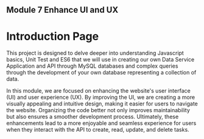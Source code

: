 ## **Module 7 Enhance UI and UX**

# Introduction Page
This project is designed to delve deeper into understanding Javascript basics, Unit Test and ES6 that we will use in creating our own Data Service Application and API through MySQL databases and complex queries through the development of your own database representing a collection of data.

In this module, we are focused on enhancing the website's user interface (UI) and user experience (UX). By improving the UI, we are creating a more visually appealing and intuitive design, making it easier for users to navigate the website. Organizing the code better not only improves maintainability but also ensures a smoother development process. Ultimately, these enhancements lead to a more enjoyable and seamless experience for users when they interact with the API to create, read, update, and delete tasks.






